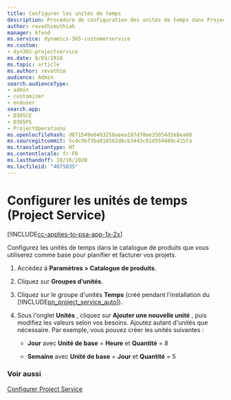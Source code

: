 ```yaml
---
title: Configurer les unités de temps
description: Procédure de configuration des unités de temps dans Project Service
author: revathimuthiah
manager: kfend
ms.service: dynamics-365-customerservice
ms.custom:
- dyn365-projectservice
ms.date: 8/03/2018
ms.topic: article
ms.author: revathim
audience: Admin
search.audienceType:
- admin
- customizer
- enduser
search.app:
- D365CE
- D365PS
- ProjectOperations
ms.openlocfilehash: d071549e6493258aeea187d70ee35054d2e8ea60
ms.sourcegitcommit: 5c4c9bf3ba018562d6cb3443c01d550489c415fa
ms.translationtype: HT
ms.contentlocale: fr-FR
ms.lasthandoff: 10/16/2020
ms.locfileid: "4075835"
---
```

# <a name="set-up-time-units-project-service"></a>Configurer les unités de temps (Project Service)

[!INCLUDE[cc-applies-to-psa-app-1x-2x](../includes/cc-applies-to-psa-app-1x-2x.md)]

Configurez les unités de temps dans le catalogue de produits que vous utiliserez comme base pour planifier et facturer vos projets.  
  
1. Accédez à **Paramètres > Catalogue de produits**.  
  
2. Cliquez sur **Groupes d’unités**.  
  
3. Cliquez sur le groupe d'unités **Temps** (créé pendant l'installation du [!INCLUDE[pn_project_service_auto](../includes/pn-project-service-auto.md)]).  
  
4. Sous l'onglet **Unités** , cliquez sur **Ajouter une nouvelle unité** , puis modifiez les valeurs selon vos besoins. Ajoutez autant d'unités que nécessaire. Par exemple, vous pouvez créer les unités suivantes :  
  
   - **Jour** avec **Unité de base** = **Heure** et **Quantité** = 8  
  
   - **Semaine** avec **Unité de base** = **Jour** et **Quantité** = 5  
  
### <a name="see-also"></a>Voir aussi  
 [Configurer Project Service](../psa/configure.md)
